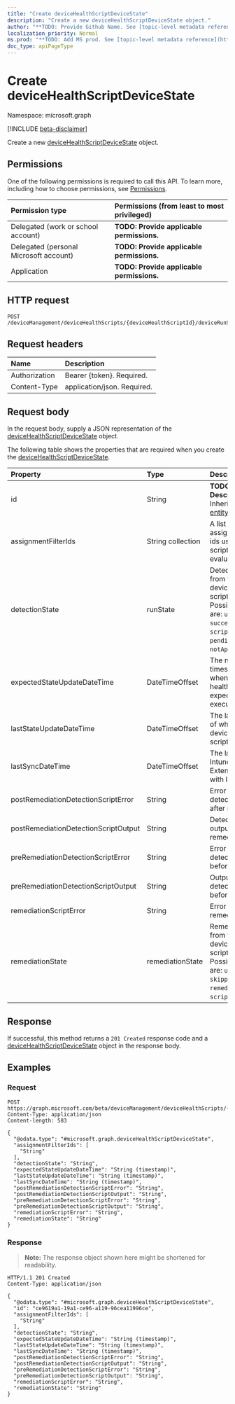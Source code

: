 ```yaml
---
title: "Create deviceHealthScriptDeviceState"
description: "Create a new deviceHealthScriptDeviceState object."
author: "**TODO: Provide Github Name. See [topic-level metadata reference](https://msgo.azurewebsites.net/add/document/guidelines/metadata.html#topic-level-metadata)**"
localization_priority: Normal
ms.prod: "**TODO: Add MS prod. See [topic-level metadata reference](https://msgo.azurewebsites.net/add/document/guidelines/metadata.html#topic-level-metadata)**"
doc_type: apiPageType
---
```


# Create deviceHealthScriptDeviceState
Namespace: microsoft.graph

[!INCLUDE [beta-disclaimer](../../includes/beta-disclaimer.md)]

Create a new [deviceHealthScriptDeviceState](../resources/devicehealthscriptdevicestate.md) object.

## Permissions
One of the following permissions is required to call this API. To learn more, including how to choose permissions, see [Permissions](/graph/permissions-reference).

|Permission type|Permissions (from least to most privileged)|
|:---|:---|
|Delegated (work or school account)|**TODO: Provide applicable permissions.**|
|Delegated (personal Microsoft account)|**TODO: Provide applicable permissions.**|
|Application|**TODO: Provide applicable permissions.**|

## HTTP request

<!-- {
  "blockType": "ignored"
}
-->
``` http
POST /deviceManagement/deviceHealthScripts/{deviceHealthScriptId}/deviceRunStates
```

## Request headers
|Name|Description|
|:---|:---|
|Authorization|Bearer {token}. Required.|
|Content-Type|application/json. Required.|

## Request body
In the request body, supply a JSON representation of the [deviceHealthScriptDeviceState](../resources/devicehealthscriptdevicestate.md) object.

The following table shows the properties that are required when you create the [deviceHealthScriptDeviceState](../resources/devicehealthscriptdevicestate.md).

|Property|Type|Description|
|:---|:---|:---|
|id|String|**TODO: Add Description** Inherited from [entity](../resources/entity.md)|
|assignmentFilterIds|String collection|A list of the assignment filter ids used for health script applicability evaluation|
|detectionState|runState|Detection state from the lastest device health script execution. Possible values are: `unknown`, `success`, `fail`, `scriptError`, `pending`, `notApplicable`.|
|expectedStateUpdateDateTime|DateTimeOffset|The next timestamp of when the device health script is expected to execute|
|lastStateUpdateDateTime|DateTimeOffset|The last timestamp of when the device health script executed|
|lastSyncDateTime|DateTimeOffset|The last time that Intune Managment Extension synced with Intune|
|postRemediationDetectionScriptError|String|Error from the detection script after remediation|
|postRemediationDetectionScriptOutput|String|Detection script output after remediation|
|preRemediationDetectionScriptError|String|Error from the detection script before remediation|
|preRemediationDetectionScriptOutput|String|Output of the detection script before remediation|
|remediationScriptError|String|Error output of the remediation script|
|remediationState|remediationState|Remediation state from the lastest device health script execution. Possible values are: `unknown`, `skipped`, `success`, `remediationFailed`, `scriptError`.|



## Response

If successful, this method returns a `201 Created` response code and a [deviceHealthScriptDeviceState](../resources/devicehealthscriptdevicestate.md) object in the response body.

## Examples

### Request
<!-- {
  "blockType": "request",
  "name": "create_devicehealthscriptdevicestate_from_"
}
-->
``` http
POST https://graph.microsoft.com/beta/deviceManagement/deviceHealthScripts/{deviceHealthScriptId}/deviceRunStates
Content-Type: application/json
Content-length: 583

{
  "@odata.type": "#microsoft.graph.deviceHealthScriptDeviceState",
  "assignmentFilterIds": [
    "String"
  ],
  "detectionState": "String",
  "expectedStateUpdateDateTime": "String (timestamp)",
  "lastStateUpdateDateTime": "String (timestamp)",
  "lastSyncDateTime": "String (timestamp)",
  "postRemediationDetectionScriptError": "String",
  "postRemediationDetectionScriptOutput": "String",
  "preRemediationDetectionScriptError": "String",
  "preRemediationDetectionScriptOutput": "String",
  "remediationScriptError": "String",
  "remediationState": "String"
}
```


### Response
>**Note:** The response object shown here might be shortened for readability.
<!-- {
  "blockType": "response",
  "truncated": true,
  "@odata.type": "microsoft.graph.deviceHealthScriptDeviceState"
}
-->
``` http
HTTP/1.1 201 Created
Content-Type: application/json

{
  "@odata.type": "#microsoft.graph.deviceHealthScriptDeviceState",
  "id": "ce9619a1-19a1-ce96-a119-96cea11996ce",
  "assignmentFilterIds": [
    "String"
  ],
  "detectionState": "String",
  "expectedStateUpdateDateTime": "String (timestamp)",
  "lastStateUpdateDateTime": "String (timestamp)",
  "lastSyncDateTime": "String (timestamp)",
  "postRemediationDetectionScriptError": "String",
  "postRemediationDetectionScriptOutput": "String",
  "preRemediationDetectionScriptError": "String",
  "preRemediationDetectionScriptOutput": "String",
  "remediationScriptError": "String",
  "remediationState": "String"
}
```

